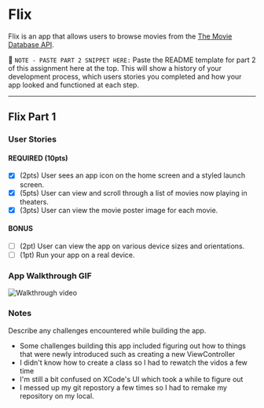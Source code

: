 # Flix

Flix is an app that allows users to browse movies from the [The Movie Database API](http://docs.themoviedb.apiary.io/#).

📝 `NOTE - PASTE PART 2 SNIPPET HERE:` Paste the README template for part 2 of this assignment here at the top. This will show a history of your development process, which users stories you completed and how your app looked and functioned at each step.

---

## Flix Part 1

### User Stories

#### REQUIRED (10pts)
- [x] (2pts) User sees an app icon on the home screen and a styled launch screen.
- [x] (5pts) User can view and scroll through a list of movies now playing in theaters.
- [x] (3pts) User can view the movie poster image for each movie.

#### BONUS
- [ ] (2pt) User can view the app on various device sizes and orientations.
- [ ] (1pt) Run your app on a real device.

### App Walkthrough GIF

<img src="https://i.imgur.com/Gykq5Ei.gif" alt="Walkthrough video">



### Notes
Describe any challenges encountered while building the app.
- Some challenges building this app included figuring out how to things that were newly introduced such as creating a new ViewController
- I didn't know how to create a class so I had to rewatch the vidos a few time
- I'm still a bit confused on XCode's UI which took a while to figure out
- I messed up my git repostory a few times so I had to remake my repository on my local.
